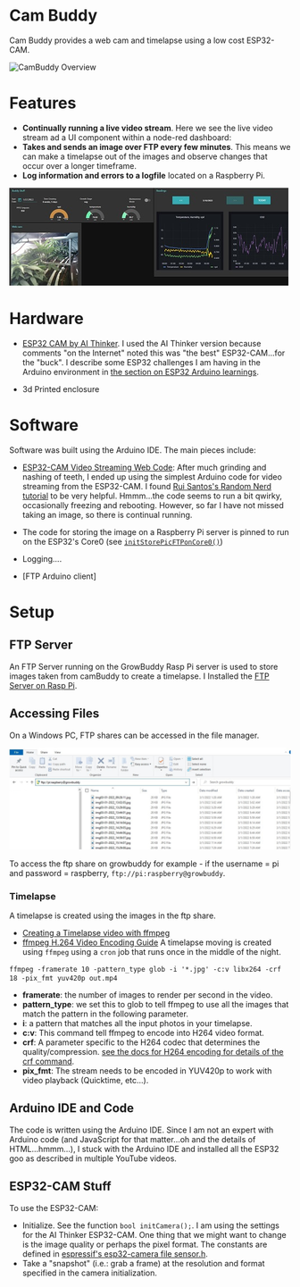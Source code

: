 # Cam Buddy
Cam Buddy provides a web cam and timelapse using a low cost ESP32-CAM.

![CamBuddy Overview](https://docs.google.com/drawings/d/e/2PACX-1vR7BKwVcEOv1lxMWqTq1ONacsw_-yF_4VFnuayzybmG0wb4NXQavaYXJ4MrJ4nPLWTJjspexMjTidkJ/pub?w=796&h=287)

# Features
- __Continually running a live video stream__.  Here we see the live video stream ad a UI component within a node-red dashboard:
- __Takes and sends an image over FTP every few minutes__.  This means we can make a timelapse out of the images and observe changes that occur over a longer timeframe.
- __Log information and errors to a logfile__ located on a Raspberry Pi.

![camBuddy video stream in nodered dashboard](../images/camBuddyInnodereddashboard.jpg)

# Hardware
- [ESP32 CAM by AI Thinker](https://amzn.to/3LHZ6UN).  I used the AI Thinker version because comments "on the Internet" noted this was "the best" ESP32-CAM...for the "buck".  I describe some ESP32 challenges I am having in the Arduino environment in [the section on ESP32 Arduino learnings](../pages/esp32_arduino_learnings.md).  

- 3d Printed enclosure
# Software
Software was built using the Arduino IDE.  The main pieces include:

- [ESP32-CAM Video Streaming Web Code](https://randomnerdtutorials.com/esp32-cam-video-streaming-web-server-camera-home-assistant/): After much grinding and nashing of teeth, I ended up using the simplest Arduino code for video streaming from the ESP32-CAM.  I found [Rui Santos's Random Nerd tutorial](https://randomnerdtutorials.com/esp32-cam-video-streaming-web-server-camera-home-assistant/) to be very helpful.  Hmmm...the code seems to run a bit qwirky, occasionally freezing and rebooting.  However, so far I have not missed taking an image, so there is continual running.
- The code for storing the image on a Raspberry Pi server is pinned to run on the ESP32's Core0 (see [`initStorePicFTPonCore0()`](https://github.com/solarslurpi/GrowBuddy/blob/cdc84a9b7d882e8746123f16a8f8e802f8390ff4/camBuddy_code/camBuddy/storePicFTPonCore0.cpp))
- Logging....

- [FTP Arduino client]


# Setup
## FTP Server
An FTP Server running on the GrowBuddy Rasp Pi server is used to store images taken from camBuddy to create a timelapse.  I Installed the [FTP Server on Rasp Pi](https://phoenixnap.com/kb/raspberry-pi-ftp-server).
## Accessing Files
On a Windows PC, FTP shares can be accessed in the file manager.

![path to ftp server on Windows](../images/ftp_filemanager.jpg)

To access the ftp share on growbuddy for example - if the username = pi and password = raspberry, `ftp://pi:raspberry@growbuddy`.

### Timelapse
A timelapse is created using the images in the ftp share.
- [Creating a Timelapse video with ffmpeg](https://medium.com/@sekhar.rahul/creating-a-time-lapse-video-on-the-command-line-with-ffmpeg-1a7566caf877)
- [ffmpeg H.264 Video Encoding Guide](https://trac.ffmpeg.org/wiki/Encode/H.264)
A timelapse moving is created using `ffmpeg` using a `cron` job that runs once in the middle of the night.
```
ffmpeg -framerate 10 -pattern_type glob -i '*.jpg' -c:v libx264 -crf 18 -pix_fmt yuv420p out.mp4
```
- __framerate__: the number of images to render per second in the video.
- __pattern_type__: we set this to glob to tell ffmpeg to use all the images that match the pattern in the following parameter.
- __i__: a pattern that matches all the input photos in your timelapse.
- __c:v__: This command tell ffmpeg to encode into H264 video format. 
- __crf__:  A parameter specific to the H264 codec that determines the quality/compression.  [see the docs for H264 encoding for details of the crf command](https://trac.ffmpeg.org/wiki/Encode/H.264).
- __pix_fmt__: The stream needs to be encoded in YUV420p to work with video playback (Quicktime, etc...).


## Arduino IDE and Code
The code is written using the Arduino IDE.  Since I am not an expert with Arduino code (and JavaScript for that matter...oh and the details of HTML...hmmm...), I stuck with the Arduino IDE and installed all the ESP32 goo as described in multiple YouTube videos.
## ESP32-CAM Stuff
To use the ESP32-CAM:
- Initialize.  See the function `bool initCamera();`.  I am using the settings for the AI Thinker ESP32-CAM.  One thing that we might want to change is the image quality or perhaps the pixel format.  The constants are defined in [espressif's esp32-camera file sensor.h](https://github.com/espressif/esp32-camera/blob/master/driver/include/sensor.h).
- Take a "snapshot" (i.e.: grab a frame) at the resolution and format specified in the camera initialization.



